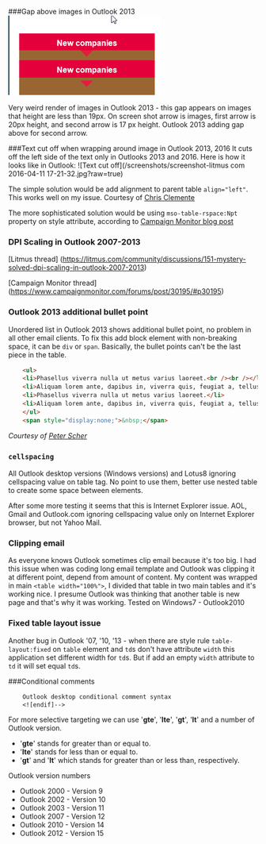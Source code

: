 ###Gap above images in Outlook 2013
![Gap above image](/screenshots/2016-05-17_155028.png?raw=true)

Very weird render of images in Outlook 2013 - this gap appears on images that height are less than 19px. On screen shot arrow is images, first arrow is 20px height, and second arrow is 17 px height. Outlook 2013 adding gap above for second arrow.

###Text cut off when wrapping around image in Outlook 2013, 2016
It cuts off the left side of the text only in Outlooks 2013 and 2016. Here is how it looks like in Outlook:
![Text cut off](/screenshots/screenshot-litmus com 2016-04-11 17-21-32.jpg?raw=true)

The simple solution would be add alignment to parent table `align="left"`. This works well on my issue.
Courtesy of [Chris Clemente](http://www.informz.com/blog/template-design/quick-tip-fixing-outlook-2013-wrap-padding/)

The more sophisticated solution would be using `mso-table-rspace:Npt` property on style attribute, according to [Campaign Monitor blog post](https://www.campaignmonitor.com/forums/topic/7836/text-cut-off-when-wrapping-around-image-in-nested-table-outlook-2013/)

### DPI Scaling in Outlook 2007-2013

[Litmus thread] (https://litmus.com/community/discussions/151-mystery-solved-dpi-scaling-in-outlook-2007-2013)

[Campaign Monitor thread] (https://www.campaignmonitor.com/forums/post/30195/#p30195)

### Outlook 2013 additional bullet point

Unordered list in Outlook 2013 shows additional bullet point, no problem in all other email clients. To fix this add block element with non-breaking space, it can be `div` or `span`. Basically, the bullet points can't be the last piece in the table.

```html
	<ul>
    <li>Phasellus viverra nulla ut metus varius laoreet.<br /><br /></li>
    <li>Aliquam lorem ante, dapibus in, viverra quis, feugiat a, tellus.</li>
    <li>Phasellus viverra nulla ut metus varius laoreet.</li>
    <li>Aliquam lorem ante, dapibus in, viverra quis, feugiat a, tellus.</li>
	</ul>
	<span style="display:none;">&nbsp;</span>
```

*Courtesy of [Peter Scher](https://www.campaignmonitor.com/forums/post/30101/#p30101)*

### `cellspacing`
All Outlook desktop versions (Windows versions) and Lotus8 ignoring cellspacing value on table tag. No point to use them, better use nested table to create some space between elements.

After some more testing it seems that this is Internet Explorer issue. AOL, Gmail and Outlook.com ignoring cellspacing value only on Internet Explorer browser, but not Yahoo Mail.

### Clipping email
As everyone knows Outlook sometimes clip email because it's too big. I had this issue when was coding long email template and Outlook was clipping it at different point, depend from amount of content. My content was wrapped in main `<table width="100%">`, I divided that table in two main tables and it's working nice. I presume Outlook was thinking that another table is new page and that's why it was working.
Tested on Windows7 - Outlook2010

### Fixed table layout issue
Another bug in Outlook '07, '10, '13 - when there are style rule `table-layout:fixed` on `table` element and `td`s don't have attribute `width` this application set different width for `td`s. But if add an empty `width` attribute to `td` it will set equal `td`s.

###Conditional comments
```<!--[if mso]>
	Outlook desktop conditional comment syntax
	<![endif]-->
```

For more selective targeting we can use '**gte**', '**lte**', '**gt**', '**lt**' and a number of Outlook version.

- '**gte**' stands for greater than or equal to.
- '**lte**' stands for less than or equal to.
- '**gt**' and '**lt**' which stands for greater than or less than, respectively.

Outlook version numbers

* Outlook 2000 - Version 9
* Outlook 2002 - Version 10
* Outlook 2003 - Version 11
* Outlook 2007 - Version 12
* Outlook 2010 - Version 14
* Outlook 2012 - Version 15